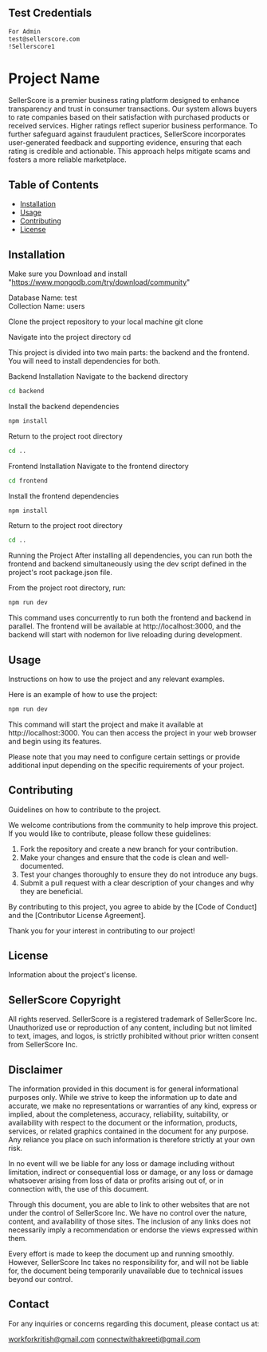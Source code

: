 ## Test Credentials 
```bash
For Admin
test@sellerscore.com
!Sellerscore1
```

# Project Name

SellerScore is a premier business rating platform designed to enhance transparency and trust in consumer transactions. Our system allows buyers to rate companies based on their satisfaction with purchased products or received services. Higher ratings reflect superior business performance. To further safeguard against fraudulent practices, SellerScore incorporates user-generated feedback and supporting evidence, ensuring that each rating is credible and actionable. This approach helps mitigate scams and fosters a more reliable marketplace.

## Table of Contents

- [Installation](#installation)
- [Usage](#usage)
- [Contributing](#contributing)
- [License](#license)

## Installation

Make sure you Download and install "https://www.mongodb.com/try/download/community"

Database Name: test  
Collection Name: users

Clone the project repository to your local machine
git clone <repository-url>

Navigate into the project directory
cd <project-directory>

This project is divided into two main parts: the backend and the frontend.
You will need to install dependencies for both.

Backend Installation
Navigate to the backend directory
```bash 
cd backend
```

 Install the backend dependencies
```bash 
npm install
```

Return to the project root directory
```bash
cd ..
```

Frontend Installation
Navigate to the frontend directory
```bash
cd frontend
```

Install the frontend dependencies
```bash
npm install
```

Return to the project root directory
```bash
cd ..
```

Running the Project
After installing all dependencies, you can run both the frontend and backend simultaneously
using the dev script defined in the project's root package.json file.

From the project root directory, run:
```bash
npm run dev
```

This command uses concurrently to run both the frontend and backend in parallel.
The frontend will be available at http://localhost:3000, and the backend will start with nodemon for live reloading during development.


## Usage

Instructions on how to use the project and any relevant examples.

Here is an example of how to use the project:

```bash
npm run dev
```

This command will start the project and make it available at http://localhost:3000. You can then access the project in your web browser and begin using its features.

Please note that you may need to configure certain settings or provide additional input depending on the specific requirements of your project.

## Contributing

Guidelines on how to contribute to the project.

We welcome contributions from the community to help improve this project. If you would like to contribute, please follow these guidelines:

1. Fork the repository and create a new branch for your contribution.
2. Make your changes and ensure that the code is clean and well-documented.
3. Test your changes thoroughly to ensure they do not introduce any bugs.
4. Submit a pull request with a clear description of your changes and why they are beneficial.

By contributing to this project, you agree to abide by the [Code of Conduct] and the [Contributor License Agreement].

Thank you for your interest in contributing to our project!

## License

Information about the project's license.

## SellerScore Copyright

All rights reserved. SellerScore is a registered trademark of SellerScore Inc. Unauthorized use or reproduction of any content, including but not limited to text, images, and logos, is strictly prohibited without prior written consent from SellerScore Inc.

## Disclaimer

The information provided in this document is for general informational purposes only. While we strive to keep the information up to date and accurate, we make no representations or warranties of any kind, express or implied, about the completeness, accuracy, reliability, suitability, or availability with respect to the document or the information, products, services, or related graphics contained in the document for any purpose. Any reliance you place on such information is therefore strictly at your own risk.

In no event will we be liable for any loss or damage including without limitation, indirect or consequential loss or damage, or any loss or damage whatsoever arising from loss of data or profits arising out of, or in connection with, the use of this document.

Through this document, you are able to link to other websites that are not under the control of SellerScore Inc. We have no control over the nature, content, and availability of those sites. The inclusion of any links does not necessarily imply a recommendation or endorse the views expressed within them.

Every effort is made to keep the document up and running smoothly. However, SellerScore Inc takes no responsibility for, and will not be liable for, the document being temporarily unavailable due to technical issues beyond our control.

## Contact

For any inquiries or concerns regarding this document, please contact us at: 

workforkritish@gmail.com 
connectwithakreeti@gmail.com


